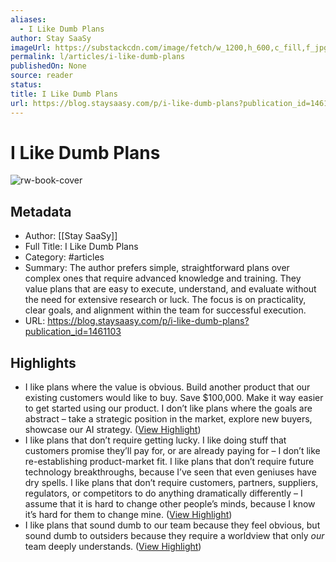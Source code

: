 ```yaml
---
aliases:
  - I Like Dumb Plans
author: Stay SaaSy
imageUrl: https://substackcdn.com/image/fetch/w_1200,h_600,c_fill,f_jpg,q_auto:good,fl_progressive:steep,g_auto/https%3A%2F%2Fsubstack-post-media.s3.amazonaws.com%2Fpublic%2Fimages%2Fa7c460d6-9e2a-4184-9b5e-4ea5ae81b5db_400x400.png
permalink: l/articles/i-like-dumb-plans
publishedOn: None
source: reader
status: 
title: I Like Dumb Plans
url: https://blog.staysaasy.com/p/i-like-dumb-plans?publication_id=1461103
---
```

# I Like Dumb Plans

![rw-book-cover](https://substackcdn.com/image/fetch/w_1200,h_600,c_fill,f_jpg,q_auto:good,fl_progressive:steep,g_auto/https%3A%2F%2Fsubstack-post-media.s3.amazonaws.com%2Fpublic%2Fimages%2Fa7c460d6-9e2a-4184-9b5e-4ea5ae81b5db_400x400.png)

## Metadata

- Author: [[Stay SaaSy]]
- Full Title: I Like Dumb Plans
- Category: #articles
- Summary: The author prefers simple, straightforward plans over complex ones that require advanced knowledge and training. They value plans that are easy to execute, understand, and evaluate without the need for extensive research or luck. The focus is on practicality, clear goals, and alignment within the team for successful execution.
- URL: https://blog.staysaasy.com/p/i-like-dumb-plans?publication_id=1461103

## Highlights

- I like plans where the value is obvious. Build another product that our existing customers would like to buy. Save $100,000. Make it way easier to get started using our product. I don’t like plans where the goals are abstract – take a strategic position in the market, explore new buyers, showcase our AI strategy. ([View Highlight](https://read.readwise.io/read/01j5p91f3wwbepcwc1v74j2m5g))
- I like plans that don’t require getting lucky. I like doing stuff that customers promise they’ll pay for, or are already paying for – I don’t like re-establishing product-market fit. I like plans that don’t require future technology breakthroughs, because I’ve seen that even geniuses have dry spells. I like plans that don’t require customers, partners, suppliers, regulators, or competitors to do anything dramatically differently – I assume that it is hard to change other people’s minds, because I know it’s hard for them to change mine. ([View Highlight](https://read.readwise.io/read/01j5p92byg83w07h78ytvfjr77))
- I like plans that sound dumb to our team because they feel obvious, but sound dumb to outsiders because they require a worldview that only _our_ team deeply understands. ([View Highlight](https://read.readwise.io/read/01j5p92pkhbp48kymm62h1h5q6))
